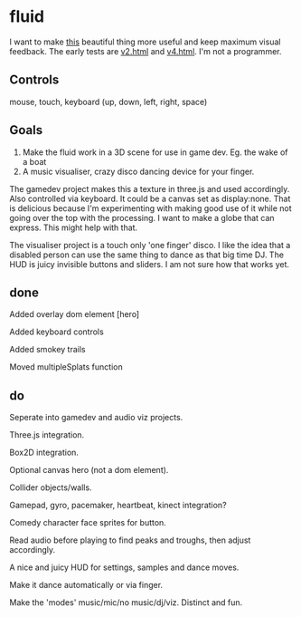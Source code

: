 # fluid
I want to make [this](https://github.com/PavelDoGreat/WebGL-Fluid-Simulation/) beautiful thing more useful and keep maximum visual feedback. The early tests are [v2.html](https://type76.com/fluid/v2.html) and [v4.html](https://type76.com/fluid/v4.html). I'm not a programmer.

## Controls
mouse, touch, keyboard (up, down, left, right, space)

## Goals
1. Make the fluid work in a 3D scene for use in game dev. Eg. the wake of a boat
2. A music visualiser, crazy disco dancing device for your finger.  

The gamedev project makes this a texture in three.js and used accordingly. Also controlled via keyboard.
It could be a canvas set as display:none. That is delicious because I'm experimenting with making good use of it while not going over the top with the processing. I want to make a globe that can express. This might help with that.

The visualiser project is a touch only 'one finger' disco.
I like the idea that a disabled person can use the same thing to dance as that big time DJ. The HUD is juicy invisible buttons and sliders. I am not sure how that works yet.

## done
Added overlay dom element [hero]

Added keyboard controls

Added smokey trails

Moved multipleSplats function

## do
Seperate into gamedev and audio viz projects.

Three.js integration.

Box2D integration.

Optional canvas hero (not a dom element).

Collider objects/walls.

Gamepad, gyro, pacemaker, heartbeat, kinect integration?

Comedy character face sprites for button.

Read audio before playing to find peaks and troughs, then adjust accordingly.

A nice and juicy HUD for settings, samples and dance moves.

Make it dance automatically or via finger. 

Make the 'modes' music/mic/no music/dj/viz. Distinct and fun.
